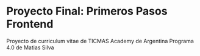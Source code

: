 # Proyecto Final: Primeros Pasos Frontend

Proyecto de curriculum vitae de TICMAS Academy de Argentina Programa 4.0 de Matias Silva
